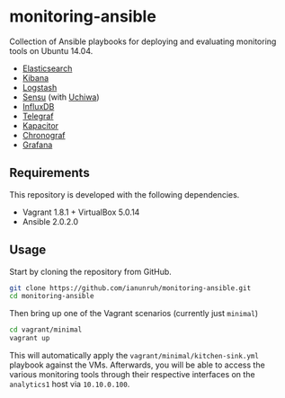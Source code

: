 # monitoring-ansible

Collection of Ansible playbooks for deploying and evaluating monitoring tools on Ubuntu 14.04.

* [Elasticsearch](https://www.elastic.co/products/elasticsearch)
* [Kibana](https://www.elastic.co/products/kibana)
* [Logstash](https://www.elastic.co/products/logstash)
* [Sensu](https://sensuapp.org) (with [Uchiwa](https://www.uchiwa.io))
* [InfluxDB](https://influxdata.com/time-series-platform/influxdb/)
* [Telegraf](https://influxdata.com/time-series-platform/telegraf/)
* [Kapacitor](https://influxdata.com/time-series-platform/kapacitor/)
* [Chronograf](https://influxdata.com/time-series-platform/chronograf/)
* [Grafana](http://grafana.org/)

## Requirements

This repository is developed with the following dependencies.

* Vagrant 1.8.1 + VirtualBox 5.0.14
* Ansible 2.0.2.0

## Usage

Start by cloning the repository from GitHub.

```bash
git clone https://github.com/ianunruh/monitoring-ansible.git
cd monitoring-ansible
```

Then bring up one of the Vagrant scenarios (currently just `minimal`)

```bash
cd vagrant/minimal
vagrant up
```

This will automatically apply the `vagrant/minimal/kitchen-sink.yml` playbook against the VMs.
Afterwards, you will be able to access the various monitoring tools through their respective
interfaces on the `analytics1` host via `10.10.0.100`.
